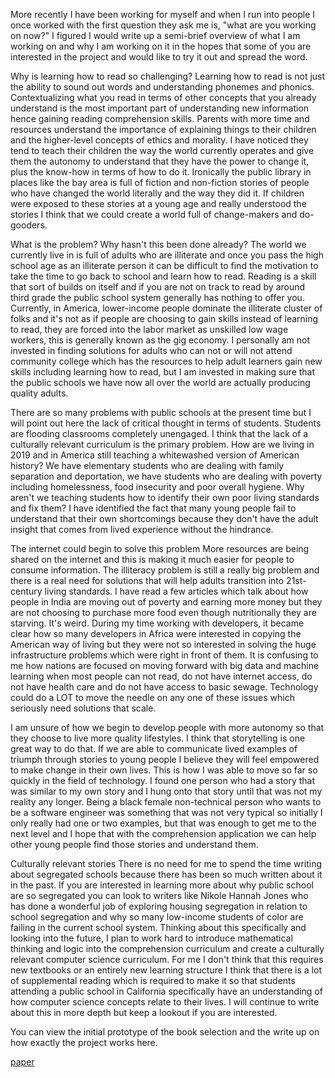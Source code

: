 More recently I have been working for myself and when I run into people I once worked with the first question they ask me is, "what are you working on now?" I figured I would write up a semi-brief overview of what I am working on and why I am working on it in the hopes that some of you are interested in the project and would like to try it out and spread the word.

Why is learning how to read so challenging?
Learning how to read is not just the ability to sound out words and understanding phonemes and phonics. Contextualizing what you read in terms of other concepts that you already understand is the most important part of understanding new information hence gaining reading comprehension skills. Parents with more time and resources understand the importance of explaining things to their children and the higher-level concepts of ethics and morality. I have noticed they tend to teach their children the way the world currently operates and give them the autonomy to understand that they have the power to change it, plus the know-how in terms of how to do it. Ironically the public library in places like the bay area is full of fiction and non-fiction stories of people who have changed the world literally and the way they did it. If children were exposed to these stories at a young age and really understood the stories I think that we could create a world full of change-makers and do-gooders.

What is the problem? Why hasn't this been done already?
The world we currently live in is full of adults who are illiterate and once you pass the high school age as an illiterate person it can be difficult to find the motivation to take the time to go back to school and learn how to read. Reading is a skill that sort of builds on itself and if you are not on track to read by around third grade the public school system generally has nothing to offer you. Currently, in America, lower-income people dominate the illiterate cluster of folks and it's not as if people are choosing to gain skills instead of learning to read, they are forced into the labor market as unskilled low wage workers, this is generally known as the gig economy. I personally am not invested in finding solutions for adults who can not or will not attend community college which has the resources to help adult learners gain new skills including learning how to read, but I am invested in making sure that the public schools we have now all over the world are actually producing quality adults.

There are so many problems with public schools at the present time but I will point out here the lack of critical thought in terms of students. Students are flooding classrooms completely unengaged. I think that the lack of a culturally relevant curriculum is the primary problem. How are we living in 2019 and in America still teaching a whitewashed version of American history? We have elementary students who are dealing with family separation and deportation, we have students who are dealing with poverty including homelessness, food insecurity and poor overall hygiene. Why aren't we teaching students how to identify their own poor living standards and fix them? I have identified the fact that many young people fail to understand that their own shortcomings because they don't have the adult insight that comes from lived experience without the hindrance.

The internet could begin to solve this problem
More resources are being shared on the internet and this is making it much easier for people to consume information. The illiteracy problem is still a really big problem and there is a real need for solutions that will help adults transition into 21st-century living standards. I have read a few articles which talk about how people in India are moving out of poverty and earning more money but they are not choosing to purchase more food even though nutritionally they are starving. It's weird. During my time working with developers, it became clear how so many developers in Africa were interested in copying the American way of living but they were not so interested in solving the huge infrastructure problems which were right in front of them. It is confusing to me how nations are focused on moving forward with big data and machine learning when most people can not read, do not have internet access, do not have health care and do not have access to basic sewage. Technology could do a LOT to move the needle on any one of these issues which seriously need solutions that scale.

I am unsure of how we begin to develop people with more autonomy so that they choose to live more quality lifestyles. I think that storytelling is one great way to do that. If we are able to communicate lived examples of triumph through stories to young people I believe they will feel empowered to make change in their own lives. This is how I was able to move so far so quickly in the field of technology. I found one person who had a story that was similar to my own story and I hung onto that story until that was not my reality any longer. Being a black female non-technical person who wants to be a software engineer was something that was not very typical so initially I only really had one or two examples, but that was enough to get me to the next level and I hope that with the comprehension application we can help other young people find those stories and understand them.

Culturally relevant stories
There is no need for me to spend the time writing about segregated schools because there has been so much written about it in the past. If you are interested in learning more about why public school are so segregated you can look to writers like Nikole Hannah Jones who has done a wonderful job of exploring housing segregation in relation to school segregation and why so many low-income students of color are failing in the current school system. Thinking about this specifically and looking into the future, I plan to work hard to introduce mathematical thinking and logic into the comprehension curriculum and create a culturally relevant computer science curriculum. For me I don't think that this requires new textbooks or an entirely new learning structure I think that there is a lot of supplemental reading which is required to make it so that students attending a public school in California specifically have an understanding of how computer science concepts relate to their lives. I will continue to write about this in more depth but keep a lookout if you are interested.

You can view the initial prototype of the book selection and the write up on how exactly the project works here.

[paper](https://docs.google.com/document/d/1YqKSwm7qJmjFA-OJ7lYdHlANnUkDjarObX3_j8EMHVM/edit?usp=sharing)

